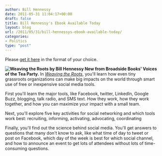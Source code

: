 ```yaml
---
author: Bill Hennessy
date: 2011-05-31 11:04:17+00:00
draft: false
title: Bill Hennessy's Ebook Available Today
layout: blog
url: /2011/05/31/bill-hennessys-ebook-available-today/
categories:
- Politics
type: "post"
---
```


Please [get it here](https://www.amazon.com/Weaving-Roots-Maximize-Social-ebook/dp/B004YW4LMI/ref=as_li_tf_mfw?&camp=212361&linkCode=wey&tag=hennesssview-20&creative=380737) in the format of your choice.

**![Weaving the Roots by Bill Hennessy](https://ecx.images-amazon.com/images/I/51m5i7Tat6L._SS500_.jpg)
New from Broadside Books' Voices of the Tea Party.** In _[Weaving the Roots](https://www.amazon.com/Weaving-Roots-Maximize-Social-ebook/dp/B004YW4LMI/ref=as_li_tf_mfw?&camp=212361&linkCode=wey&tag=hennesssview-20&creative=380737)_, you'll learn how even tiny grassroots organizations can make big impacts on the world through smart use of free or inexpensive social media tools.

First you'll learn the major tools, like Facebook, twitter, LinkedIn, Google Buzz, blogging, talk radio, and SMS text. How they work, how they work together, and how you can maximize your impact with a small team.

Next, you'll explore five key activities for social networking and which tools work best: recruiting, informing, activating, advocating, coordinating

Finally, you'll find out the science behind social media. You'll get answers to questions that many don't know to ask, like what time of day to tweet or post on Facebook, which day of the week is best for which social channel, and how to announce an event to get lots of attendees without lots of time-consuming questions.


